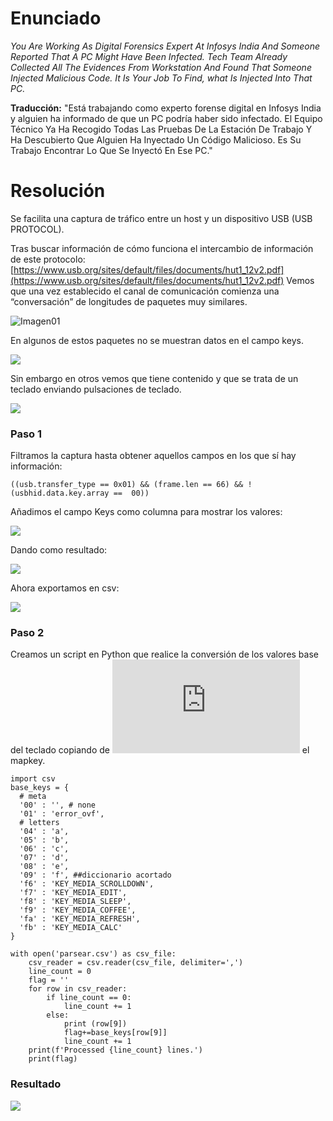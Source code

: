 # Enunciado
*You Are Working As Digital Forensics Expert At Infosys India And Someone Reported That A PC Might Have Been Infected. Tech Team Already Collected All The Evidences From Workstation And Found That Someone Injected Malicious Code. It Is Your Job To Find, what Is Injected Into That PC.*

**Traducción:** "Está trabajando como experto forense digital en Infosys India y alguien ha informado de que un PC podría haber sido infectado. El Equipo Técnico Ya Ha Recogido Todas Las Pruebas De La Estación De Trabajo Y Ha Descubierto Que Alguien Ha Inyectado Un Código Malicioso. Es Su Trabajo Encontrar Lo Que Se Inyectó En Ese PC."

# Resolución

Se facilita una captura de tráfico entre un host y un dispositivo USB (USB PROTOCOL). 

Tras buscar información de cómo funciona el intercambio de información de este protocolo:
[https://www.usb.org/sites/default/files/documents/hut1_12v2.pdf](https://www.usb.org/sites/default/files/documents/hut1_12v2.pdf)
Vemos que una vez establecido el canal de comunicación comienza una “conversación” de longitudes de paquetes muy similares.

![Imagen01](01.png)

En algunos de estos paquetes no se muestran datos en el campo keys.

![](02.png)

Sin embargo en otros vemos que tiene contenido y que se trata de un teclado enviando pulsaciones de teclado.

![](03.png)

### Paso 1
Filtramos la captura hasta obtener aquellos campos en los que sí hay información:

`((usb.transfer_type == 0x01) && (frame.len == 66) && !(usbhid.data.key.array ==  00))`

Añadimos el campo Keys como columna para mostrar los valores:

![](04.png)

Dando como resultado:

![](05.png)

Ahora exportamos en csv:

![](06.png)

### Paso 2

Creamos un script en Python que realice la conversión de los valores base del teclado copiando de ![aqui](https://github.com/syminical/PUK/blob/master/maps.py) el mapkey.
```
import csv
base_keys = {
  # meta
  '00' : '', # none
  '01' : 'error_ovf',
  # letters
  '04' : 'a',
  '05' : 'b',
  '06' : 'c',
  '07' : 'd',
  '08' : 'e',
  '09' : 'f', ##diccionario acortado
  'f6' : 'KEY_MEDIA_SCROLLDOWN',
  'f7' : 'KEY_MEDIA_EDIT',
  'f8' : 'KEY_MEDIA_SLEEP',
  'f9' : 'KEY_MEDIA_COFFEE',
  'fa' : 'KEY_MEDIA_REFRESH',
  'fb' : 'KEY_MEDIA_CALC'
}

with open('parsear.csv') as csv_file:
    csv_reader = csv.reader(csv_file, delimiter=',')
    line_count = 0
    flag = ''
    for row in csv_reader:
        if line_count == 0:
            line_count += 1
        else:
            print (row[9])
            flag+=base_keys[row[9]]
            line_count += 1
    print(f'Processed {line_count} lines.')
    print(flag)
```
### Resultado

![](07.png)
